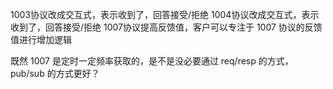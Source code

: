 1003协议改成交互式，表示收到了，回答接受/拒绝
1004协议改成交互式，表示收到了，回答接受/拒绝
1007协议提高反馈值，客户可以专注于 1007 协议的反馈值进行增加逻辑

既然 1007 是定时一定频率获取的，是不是没必要通过 req/resp 的方式，pub/sub 的方式更好？